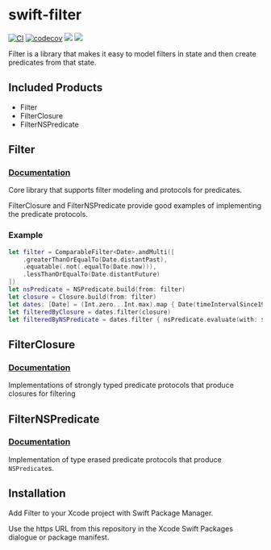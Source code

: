 # swift-filter

[![CI](https://github.com/roanutil/swift-filter/actions/workflows/ci.yml/badge.svg)](https://github.com/roanutil/swift-filter/actions/workflows/ci.yml)
[![codecov](https://codecov.io/gh/roanutil/swift-filter/branch/main/graph/badge.svg?token=86G7F92SM2)](https://codecov.io/gh/roanutil/swift-filter)
[![](https://img.shields.io/endpoint?url=https%3A%2F%2Fswiftpackageindex.com%2Fapi%2Fpackages%2Froanutil%2Fswift-filter%2Fbadge%3Ftype%3Dswift-versions)](https://swiftpackageindex.com/roanutil/swift-filter)
[![](https://img.shields.io/endpoint?url=https%3A%2F%2Fswiftpackageindex.com%2Fapi%2Fpackages%2Froanutil%2Fswift-filter%2Fbadge%3Ftype%3Dplatforms)](https://swiftpackageindex.com/roanutil/swift-filter)

Filter is a library that makes it easy to model filters in state and then create predicates from that state.

## Included Products

- Filter
- FilterClosure
- FilterNSPredicate

## Filter

### [Documentation](https://swiftpackageindex.com/roanutil/swift-filter/documentation/filter)

Core library that supports filter modeling and protocols for predicates.

FilterClosure and FilterNSPredicate provide good examples of implementing the predicate protocols.

### Example

```swift
let filter = ComparableFilter<Date>.andMulti([
    .greaterThanOrEqualTo(Date.distantPast),
    .equatable(.not(.equalTo(Date.now))),
    .lessThanOrEqualTo(Date.distantFuture)
])
let nsPredicate = NSPredicate.build(from: filter)
let closure = Closure.build(from: filter)
let dates: [Date] = (Int.zero...Int.max).map { Date(timeIntervalSince1970: Double($0)) }
let filteredByClosure = dates.filter(closure)
let filteredByNSPredicate = dates.filter { nsPredicate.evaluate(with: $0) }
```

## FilterClosure

### [Documentation](https://swiftpackageindex.com/roanutil/swift-filter/documentation/filterclosure)

Implementations of strongly typed predicate protocols that produce closures for filtering

## FilterNSPredicate

### [Documentation](https://swiftpackageindex.com/roanutil/swift-filter/documentation/filternspredicate)

Implementation of type erased predicate protocols that produce `NSPredicate`s.

## Installation

Add Filter to your Xcode project with Swift Package Manager.

Use the https URL from this repository in the Xcode Swift Packages dialogue or package manifest.
